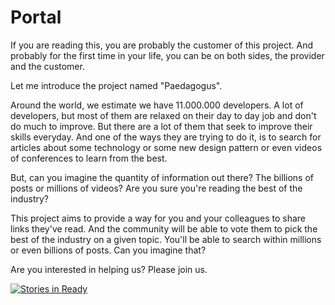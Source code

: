 # Portal

If you are reading this, you are probably the customer of this project. And probably for the first time in your life, you can be on both sides, the provider and the customer. 

Let me introduce the project named "Paedagogus".

Around the world, we estimate we have 11.000.000 developers. A lot of developers, but most of them are relaxed on their day to day job and don't do 
much to improve. But there are a lot of them that seek to improve their skills everyday. And one of the ways they are trying to do it, is to search for articles about some technology or some new design pattern or even videos of conferences to learn from the best.

But, can you imagine the quantity of information out there? The billions of posts or millions of videos? Are you sure you're reading the best of the industry?

This project aims to provide a way for you and your colleagues to share links they've read. And the community will be able to vote them to pick the best of the industry on a given topic. You'll be able to search within millions or even billions of posts. Can you imagine that? 

Are you interested in helping us? Please join us.

[![Stories in Ready](https://badge.waffle.io/Paedagogus/Portal.svg?label=ready&title=Ready)](http://waffle.io/Paedagogus/Portal)
